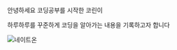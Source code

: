 안녕하세요 코딩공부를 시작한 코린이 

하루하루를 꾸준하게 코딩을 알아가는 내용을 기록하고자 합니다



![네이트온](http://nateonweb.nate.com/imgbbs/1/20160826/_20160826111917_022.gif)
